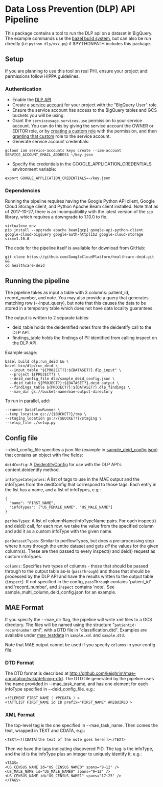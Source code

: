 # Data Loss Prevention (DLP) API Pipeline

This package contains a tool to run the DLP api on a dataset in BigQuery. The
example commands use the [bazel build
system](http://bazel.build/versions/master/docs/install.html), but can also be
run directly (i.e.`python dlp/xxx.py`) if $PYTHONPATH includes this
package.

## Setup

If you are planning to use this tool on real PHI, ensure your project and
permissions follow HIPPA guidelines.

### Authentication

* Enable the [DLP API](https://console.cloud.google.com/apis/api/dlp.googleapis.com/overview)
* Create a [service account](https://cloud.google.com/storage/docs/authentication#service_accounts)
  for your project with the "BigQuery User" role.
* Ensure the service account has access to the BigQuery tables and GCS buckets
  you will be using.
* Grant the `serviceusage.services.use` permission to your service account. You
   can do this by giving the service account the OWNER or EDITOR role, or by
   [creating a custom role](https://console.cloud.google.com/iam-admin/roles)
   with the permission, and then [granting that custom](https://console.cloud.google.com/iam-admin/iam)
   role to the service account.
* Generate service account credentials:

```shell
gcloud iam service-accounts keys create --iam-account SERVICE_ACCOUNT_EMAIL_ADDRESS ~/key.json
```

* Specify the credentials in the GOOGLE_APPLICATION_CREDENTIALS environment
  variable:

```shell
export GOOGLE_APPLICATION_CREDENTIALS=~/key.json
```

### Dependencies

Running the pipeline requires having the Google Python API client, Google Cloud
Storage client, and Python Apache Beam client installed. Note that as of
2017-10-27, there is an incompatibility with the latest version of the
`six` library, which requires a downgrade to 1.10.0 to fix.

```shell
virtualenv env
pip install --upgrade apache_beam[gcp] google-api-python-client google-cloud-bigquery google-auth-httplib2 google-cloud-storage six==1.10.0
```

The code for the pipeline itself is available for download from GitHub:

```shell
git clone https://github.com/GoogleCloudPlatform/healthcare-deid.git &&
cd healthcare-deid
```

## Running the pipeline

The pipeline takes as input a table with 3 columns: patient_id, record_number,
and note. You may also provide a query that generates matching row
(--input_query), but note that this causes the data to be stored in a temporary
table which does not have data locality guarantees.

The output is written to 2 separate tables:

* deid_table holds the deidentified notes from the deidentify call to the DLP
  API.
* findings_table holds the findings of PII identified from calling inspect on
  the DLP API.

Example usage:

```shell
bazel build dlp:run_deid && \
bazel-bin/dlp/run_deid \
  --input_table "${PROJECT?}:${DATASET?}.dlp_input" \
  --project ${PROJECT?} \
  --deid_config_file dlp/sample_deid_config.json \
  --deid_table ${PROJECT?}:${DATASET?}.deid_output \
  --findings_table ${PROJECT?}:${DATASET?}.dlp_findings \
  --mae_dir gs://bucket-name/mae-output-directory
```

To run in parallel, add:

```shell
--runner DataflowRunner \
--temp_location gs://{$BUCKET?}/tmp \
--staging_location gs://{$BUCKET?}/staging \
--setup_file ./setup.py
```

## Config file

--deid_config_file specifies a json file (example in [sample_deid_config.json](http://github.com/GoogleCloudPlatform/healthcare-deid/tree/master/dlp/sample_deid_config.json))
that contains an object with five fields:

`deidConfig`: A [DeidentifyConfig](https://cloud.google.com/dlp/docs/reference/rest/v2beta1/content/deidentify#DeidentifyConfig)
for use with the DLP API's content.deidentify method.

`infoTypeCategories`: A list of tags to use in the MAE output and the infoTypes
from the deidConfig that correspond to those tags. Each entry in the list has a
name, and a list of infoTypes, e.g.:

```none
{
  "name": "FIRST_NAME",
  "infoTypes": ["US_FEMALE_NAME", "US_MALE_NAME"]
}
```

`perRowTypes`: A list of columnName/infoTypeName pairs. For each inspect() and
deid() call, for each row, we take the value from the specified column and add
it as a custom infoType with the given name.

`perDatasetTypes`: Similar to perRowTypes, but does a pre-processing step where
it runs through the entire dataset and gets *all* the values for the given
column(s). These are then passed to every inspect() and deid() request as
custom infoTypes.

`columns`: Specifies two types of columns - those that should be passed through
to the output table as-is (`passThrough`) and those that should be processed by
the DLP API and have the results written to the output table (`inspect`). If
not specified in the config, `passThrough` contains 'patient_id' and
'record_number', and `inspect` contains 'note'. See
sample_multi_column_deid_config.json for an example.

## MAE Format

If you specify the --mae_dir flag, the pipeline will write xml files to a GCS
directory. The files will be named using the structure
"`patientid`-`recordnumber`.xml", with a DTD file in "classification.dtd".
Examples are available under [mae_testdata](http://github.com/GoogleCloudPlatform/healthcare-deid/tree/master/dlp/mae_testdata)
in `sample.xml` and `sample.dtd`.

Note that MAE output cannot be used if you specify `columns` in your config
file.

### DTD Format

The DTD format is described at
http://github.com/keighrim/mae-annotation/wiki/defining-dtd. The DTD file
generated by the pipeline uses the name provided in --mae_task_name, and has
one element for each infoType specified in --deid_config_file. e.g.:

```none
<!ELEMENT FIRST_NAME ( #PCDATA ) >
<!ATTLIST FIRST_NAME id ID prefix="FIRST_NAME" #REQUIRED >
```

### XML Format

The top-level tag is the one specified in --mae_task_name. Then comes the text,
wrapped in TEXT and CDATA, e.g.:

```none
<TEXT><![CDATA[the text of the note goes here]]></TEXT>
```

Then we have the tags indicating discovered PID. The tag is the infoType, and
the id is the infoType plus an integer to uniquely identify it, e.g.:

```
<TAGS>
<US_CENSUS_NAME id="US_CENSUS_NAME0" spans="9~12" />
<US_MALE_NAME id="US_MALE_NAME0" spans="9~12" />
<US_CENSUS_NAME id="US_CENSUS_NAME1" spans="17~25" />
</TAGS>
```
